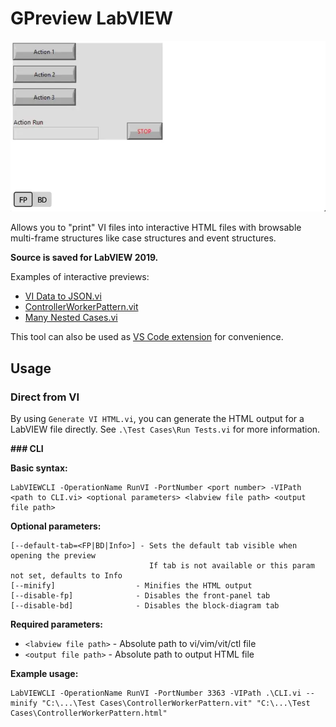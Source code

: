 # GPreview LabVIEW

![GPreview LV Demo](Assets/LVDemo.webp)

Allows you to "print" VI files into interactive HTML files with browsable multi-frame structures like case structures and event structures.

**Source is saved for LabVIEW 2019.**

Examples of interactive previews:
- [VI Data to JSON.vi](https://htmlpreview.github.io/?https://github.com/fadilf/gpreview-labview/blob/main/Test%20Cases/VI%20Data%20to%20JSON.html)
- [ControllerWorkerPattern.vit](https://htmlpreview.github.io/?https://github.com/fadilf/gpreview-labview/blob/main/Test%20Cases/ControllerWorkerPattern.html)
- [Many Nested Cases.vi](https://htmlpreview.github.io/?https://github.com/fadilf/gpreview-labview/blob/main/Test%20Cases/Many%20Nested%20Cases.html)

This tool can also be used as [VS Code extension](https://marketplace.visualstudio.com/items?itemName=fadil.gpreview) for convenience.

## Usage
### Direct from VI
By using `Generate VI HTML.vi`, you can generate the HTML output for a LabVIEW file directly. See `.\Test Cases\Run Tests.vi` for more information.

**### CLI**

**Basic syntax:**
```
LabVIEWCLI -OperationName RunVI -PortNumber <port number> -VIPath <path to CLI.vi> <optional parameters> <labview file path> <output file path>
```

**Optional parameters:**
```
[--default-tab=<FP|BD|Info>] - Sets the default tab visible when opening the preview
                               If tab is not available or this param not set, defaults to Info
[--minify]                  - Minifies the HTML output
[--disable-fp]              - Disables the front-panel tab
[--disable-bd]              - Disables the block-diagram tab
```

**Required parameters:**
- `<labview file path>` - Absolute path to vi/vim/vit/ctl file
- `<output file path>` - Absolute path to output HTML file

**Example usage:**
```
LabVIEWCLI -OperationName RunVI -PortNumber 3363 -VIPath .\CLI.vi --minify "C:\...\Test Cases\ControllerWorkerPattern.vit" "C:\...\Test Cases\ControllerWorkerPattern.html"
```